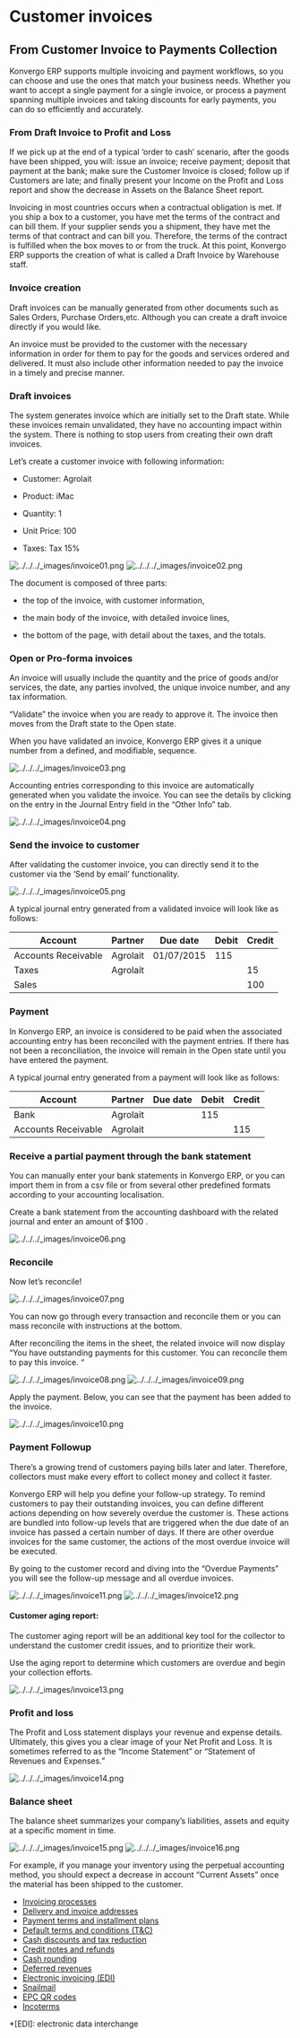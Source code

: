 # Customer invoices

## From Customer Invoice to Payments Collection

Konvergo ERP supports multiple invoicing and payment workflows, so you can choose and
use the ones that match your business needs. Whether you want to accept a
single payment for a single invoice, or process a payment spanning multiple
invoices and taking discounts for early payments, you can do so efficiently
and accurately.

### From Draft Invoice to Profit and Loss

If we pick up at the end of a typical ‘order to cash’ scenario, after the
goods have been shipped, you will: issue an invoice; receive payment; deposit
that payment at the bank; make sure the Customer Invoice is closed; follow up
if Customers are late; and finally present your Income on the Profit and Loss
report and show the decrease in Assets on the Balance Sheet report.

Invoicing in most countries occurs when a contractual obligation is met. If
you ship a box to a customer, you have met the terms of the contract and can
bill them. If your supplier sends you a shipment, they have met the terms of
that contract and can bill you. Therefore, the terms of the contract is
fulfilled when the box moves to or from the truck. At this point, Konvergo ERP
supports the creation of what is called a Draft Invoice by Warehouse staff.

### Invoice creation

Draft invoices can be manually generated from other documents such as Sales
Orders, Purchase Orders,etc. Although you can create a draft invoice directly
if you would like.

An invoice must be provided to the customer with the necessary information in
order for them to pay for the goods and services ordered and delivered. It
must also include other information needed to pay the invoice in a timely and
precise manner.

### Draft invoices

The system generates invoice which are initially set to the Draft state. While
these invoices remain unvalidated, they have no accounting impact within the
system. There is nothing to stop users from creating their own draft invoices.

Let’s create a customer invoice with following information:

  * Customer: Agrolait

  * Product: iMac

  * Quantity: 1

  * Unit Price: 100

  * Taxes: Tax 15%

![../../../_images/invoice01.png](../../../_images/invoice01.png)
![../../../_images/invoice02.png](../../../_images/invoice02.png)

The document is composed of three parts:

  * the top of the invoice, with customer information,

  * the main body of the invoice, with detailed invoice lines,

  * the bottom of the page, with detail about the taxes, and the totals.

### Open or Pro-forma invoices

An invoice will usually include the quantity and the price of goods and/or
services, the date, any parties involved, the unique invoice number, and any
tax information.

“Validate” the invoice when you are ready to approve it. The invoice then
moves from the Draft state to the Open state.

When you have validated an invoice, Konvergo ERP gives it a unique number from a
defined, and modifiable, sequence.

![../../../_images/invoice03.png](../../../_images/invoice03.png)

Accounting entries corresponding to this invoice are automatically generated
when you validate the invoice. You can see the details by clicking on the
entry in the Journal Entry field in the “Other Info” tab.

![../../../_images/invoice04.png](../../../_images/invoice04.png)

### Send the invoice to customer

After validating the customer invoice, you can directly send it to the
customer via the ‘Send by email’ functionality.

![../../../_images/invoice05.png](../../../_images/invoice05.png)

A typical journal entry generated from a validated invoice will look like as
follows:

**Account** | **Partner** | **Due date** | **Debit** | **Credit**  
---|---|---|---|---  
Accounts Receivable | Agrolait | 01/07/2015 | 115 |   
Taxes | Agrolait |  |  | 15  
Sales |  |  |  | 100  
  
### Payment

In Konvergo ERP, an invoice is considered to be paid when the associated accounting
entry has been reconciled with the payment entries. If there has not been a
reconciliation, the invoice will remain in the Open state until you have
entered the payment.

A typical journal entry generated from a payment will look like as follows:

**Account** | **Partner** | **Due date** | **Debit** | **Credit**  
---|---|---|---|---  
Bank | Agrolait |  | 115 |   
Accounts Receivable | Agrolait |  |  | 115  
  
### Receive a partial payment through the bank statement

You can manually enter your bank statements in Konvergo ERP, or you can import them in
from a csv file or from several other predefined formats according to your
accounting localisation.

Create a bank statement from the accounting dashboard with the related journal
and enter an amount of $100 .

![../../../_images/invoice06.png](../../../_images/invoice06.png)

### Reconcile

Now let’s reconcile!

![../../../_images/invoice07.png](../../../_images/invoice07.png)

You can now go through every transaction and reconcile them or you can mass
reconcile with instructions at the bottom.

After reconciling the items in the sheet, the related invoice will now display
“You have outstanding payments for this customer. You can reconcile them to
pay this invoice. “

![../../../_images/invoice08.png](../../../_images/invoice08.png)
![../../../_images/invoice09.png](../../../_images/invoice09.png)

Apply the payment. Below, you can see that the payment has been added to the
invoice.

![../../../_images/invoice10.png](../../../_images/invoice10.png)

### Payment Followup

There’s a growing trend of customers paying bills later and later. Therefore,
collectors must make every effort to collect money and collect it faster.

Konvergo ERP will help you define your follow-up strategy. To remind customers to pay
their outstanding invoices, you can define different actions depending on how
severely overdue the customer is. These actions are bundled into follow-up
levels that are triggered when the due date of an invoice has passed a certain
number of days. If there are other overdue invoices for the same customer, the
actions of the most overdue invoice will be executed.

By going to the customer record and diving into the “Overdue Payments” you
will see the follow-up message and all overdue invoices.

![../../../_images/invoice11.png](../../../_images/invoice11.png)
![../../../_images/invoice12.png](../../../_images/invoice12.png)

#### Customer aging report:

The customer aging report will be an additional key tool for the collector to
understand the customer credit issues, and to prioritize their work.

Use the aging report to determine which customers are overdue and begin your
collection efforts.

![../../../_images/invoice13.png](../../../_images/invoice13.png)

### Profit and loss

The Profit and Loss statement displays your revenue and expense details.
Ultimately, this gives you a clear image of your Net Profit and Loss. It is
sometimes referred to as the “Income Statement” or “Statement of Revenues and
Expenses.”

![../../../_images/invoice14.png](../../../_images/invoice14.png)

### Balance sheet

The balance sheet summarizes your company’s liabilities, assets and equity at
a specific moment in time.

![../../../_images/invoice15.png](../../../_images/invoice15.png)
![../../../_images/invoice16.png](../../../_images/invoice16.png)

For example, if you manage your inventory using the perpetual accounting
method, you should expect a decrease in account “Current Assets” once the
material has been shipped to the customer.

  * [Invoicing processes](customer_invoices/overview)
  * [Delivery and invoice addresses](customer_invoices/customer_addresses)
  * [Payment terms and installment plans](customer_invoices/payment_terms)
  * [Default terms and conditions (T&C)](customer_invoices/terms_conditions)
  * [Cash discounts and tax reduction](customer_invoices/cash_discounts)
  * [Credit notes and refunds](customer_invoices/credit_notes)
  * [Cash rounding](customer_invoices/cash_rounding)
  * [Deferred revenues](customer_invoices/deferred_revenues)
  * [Electronic invoicing (EDI)](customer_invoices/electronic_invoicing)
  * [Snailmail](customer_invoices/snailmail)
  * [EPC QR codes](customer_invoices/epc_qr_code)
  * [Incoterms](customer_invoices/incoterms)

  *[EDI]: electronic data interchange

